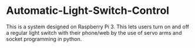 # Automatic-Light-Switch-Control
This is a system designed on Raspberry Pi 3. This lets users turn on and off a regular light switch with their phone/web by the use of servo arms and socket programming in python.
